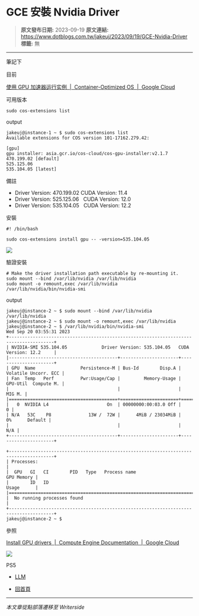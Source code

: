 # GCE 安裝 Nvidia Driver 

> **原文發布日期:** 2023-09-19
> **原文連結:** https://www.dotblogs.com.tw/jakeuj/2023/09/19/GCE-Nvidia-Driver
> **標籤:** 無

---

筆記下

目前

[使用 GPU 加速器运行实例  |  Container-Optimized OS  |  Google Cloud](https://cloud.google.com/container-optimized-os/docs/how-to/run-gpus?hl=zh-cn#shell)

可用版本

```
sudo cos-extensions list
```

output

```
jakeuj@instance-1 ~ $ sudo cos-extensions list
Available extensions for COS version 101-17162.279.42:

[gpu]
gpu installer: asia.gcr.io/cos-cloud/cos-gpu-installer:v2.1.7
470.199.02 [default]
525.125.06
535.104.05 [latest]
```

備註

* Driver Version: 470.199.02 CUDA Version: 11.4
* Driver Version: 525.125.06   CUDA Version: 12.0
* Driver Version: 535.104.05   CUDA Version: 12.2

安裝

```
#! /bin/bash

sudo cos-extensions install gpu -- -version=535.104.05
```

![](https://dotblogsfile.blob.core.windows.net/user/小小朱/5d0ae565-dc84-4577-b4f5-912cbfa8a332/1695181968.png.png)

驗證安裝

```
# Make the driver installation path executable by re-mounting it.
sudo mount --bind /var/lib/nvidia /var/lib/nvidia
sudo mount -o remount,exec /var/lib/nvidia
/var/lib/nvidia/bin/nvidia-smi
```

output

```
jakeuj@instance-2 ~ $ sudo mount --bind /var/lib/nvidia /var/lib/nvidia
jakeuj@instance-2 ~ $ sudo mount -o remount,exec /var/lib/nvidia
jakeuj@instance-2 ~ $ /var/lib/nvidia/bin/nvidia-smi
Wed Sep 20 03:55:31 2023
+---------------------------------------------------------------------------------------+
| NVIDIA-SMI 535.104.05             Driver Version: 535.104.05   CUDA Version: 12.2     |
|-----------------------------------------+----------------------+----------------------+
| GPU  Name                 Persistence-M | Bus-Id        Disp.A | Volatile Uncorr. ECC |
| Fan  Temp   Perf          Pwr:Usage/Cap |         Memory-Usage | GPU-Util  Compute M. |
|                                         |                      |               MIG M. |
|=========================================+======================+======================|
|   0  NVIDIA L4                      On  | 00000000:00:03.0 Off |                    0 |
| N/A   53C    P8              13W /  72W |      4MiB / 23034MiB |      0%      Default |
|                                         |                      |                  N/A |
+-----------------------------------------+----------------------+----------------------+

+---------------------------------------------------------------------------------------+
| Processes:                                                                            |
|  GPU   GI   CI        PID   Type   Process name                            GPU Memory |
|        ID   ID                                                             Usage      |
|=======================================================================================|
|  No running processes found                                                           |
+---------------------------------------------------------------------------------------+
jakeuj@instance-2 ~ $
```

參照

[Install GPU drivers  |  Compute Engine Documentation  |  Google Cloud](https://cloud.google.com/compute/docs/gpus/install-drivers-gpu)

![](https://card.psnprofiles.com/1/jakeuj.png)

PS5

* [LLM](/jakeuj/Tags?qq=LLM)

* [回首頁](/jakeuj)

---

*本文章從點部落遷移至 Writerside*

